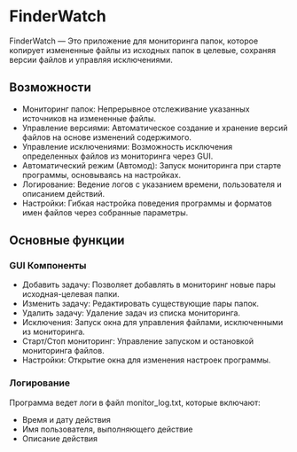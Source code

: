# FinderWatch
FinderWatch — Это приложение для мониторинга папок, которое копирует измененные файлы из исходных папок в целевые, сохраняя версии файлов и управляя исключениями.

## Возможности
- Мониторинг папок: Непрерывное отслеживание указанных источников на измененные файлы.
- Управление версиями: Автоматическое создание и хранение версий файлов на основе изменений содержимого.
- Управление исключениями: Возможность исключения определенных файлов из мониторинга через GUI.
- Автоматический режим (Автомод): Запуск мониторинга при старте программы, основываясь на настройках.
- Логирование: Ведение логов с указанием времени, пользователя и описанием действий.
- Настройки: Гибкая настройка поведения программы и форматов имен файлов через собранные параметры.
## Основные функции
### GUI Компоненты
- Добавить задачу: Позволяет добавлять в мониторинг новые пары исходная-целевая папки.
- Изменить задачу: Редактировать существующие пары папок.
- Удалить задачу: Удаление задач из списка мониторинга.
- Исключения: Запуск окна для управления файлами, исключенными из мониторинга.
- Старт/Стоп мониторинг: Управление запуском и остановкой мониторинга файлов.
- Настройки: Открытие окна для изменения настроек программы.
### Логирование
Программа ведет логи в файл monitor_log.txt, которые включают:

- Время и дату действия
- Имя пользователя, выполняющего действие
- Описание действия
